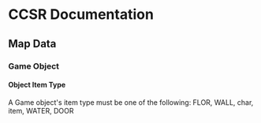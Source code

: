 # CCSR Documentation


## Map Data


### Game Object

#### Object Item Type

A Game object's item type must be one of the following:
FLOR,
WALL, 
char,
item,
WATER,
DOOR